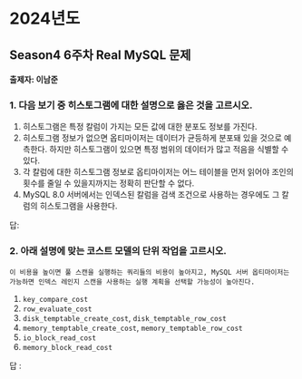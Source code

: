 # 2024년도
## Season4 6주차 Real MySQL 문제
#### 출제자: 이남준

### 1. 다음 보기 중 히스토그램에 대한 설명으로 옳은 것을 고르시오.

1. 히스토그램은 특정 칼럼이 가지는 모든 값에 대한 분포도 정보를 가진다.
2. 히스토그램 정보가 없으면 옵티마이저는 데이터가 균등하게 분포돼 있을 것으로 예측한다. 하지만 히스토그램이 있으면 특정 범위의 데이터가 많고 적음을 식별할 수 있다.
3. 각 칼럼에 대한 히스토그램 정보로 옵티마이저는 어느 테이블을 먼저 읽어야 조인의 횟수를 줄일 수 있을지까지는 정확히 판단할 수 없다.
4. MySQL 8.0 서버에서는 인덱스된 칼럼을 검색 조건으로 사용하는 경우에도 그 칼럼의 히스토그램을 사용한다.

답: 


### 2. 아래 설명에 맞는 코스트 모델의 단위 작업을 고르시오.

```
이 비용을 높이면 풀 스캔을 실행하는 쿼리들의 비용이 높아지고, MySQL 서버 옵티마이저는 가능하면 인덱스 레인지 스캔을 사용하는 실행 계획을 선택할 가능성이 높아진다.
```
1. `key_compare_cost`
2. `row_evaluate_cost`
3. `disk_temptable_create_cost`, `disk_temptable_row_cost`
4. `memory_temptable_create_cost`, `memory_temptable_row_cost`
5. `io_block_read_cost`
6. `memory_block_read_cost`

답 : 